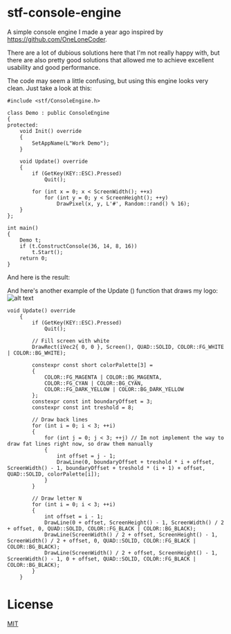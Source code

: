 # stf-console-engine
A simple console engine I made a year ago inspired by https://github.com/OneLoneCoder.

There are a lot of dubious solutions here that I'm not really happy with, but there are also pretty good solutions that allowed me to achieve excellent usability and good performance.

The code may seem a little confusing, but using this engine looks very clean. Just take a look at this:
```cplusplus
#include <stf/ConsoleEngine.h>

class Demo : public ConsoleEngine
{
protected:
    void Init() override
    {
		SetAppName(L"Work Demo");
    }

    void Update() override
    {
		if (GetKey(KEY::ESC).Pressed)
			Quit();

		for (int x = 0; x < ScreenWidth(); ++x)
			for (int y = 0; y < ScreenHeight(); ++y)
				DrawPixel(x, y, L'#', Random::rand() % 16);
    }
};

int main()
{
    Demo t;
    if (t.ConstructConsole(36, 14, 8, 16))
        t.Start();
    return 0;
}
```
And here is the result:


And here's another example of the Update () function that draws my logo:
![alt text](https://github.com/NilPunch/stf-console-engine/images/Capture.PNG)
```cplusplus
void Update() override
    {
		if (GetKey(KEY::ESC).Pressed)
			Quit();

		// Fill screen with white
		DrawRect(iVec2{ 0, 0 }, Screen(), QUAD::SOLID, COLOR::FG_WHITE | COLOR::BG_WHITE);

		constexpr const short colorPalette[3] = 
		{
			COLOR::FG_MAGENTA | COLOR::BG_MAGENTA,
			COLOR::FG_CYAN | COLOR::BG_CYAN,
			COLOR::FG_DARK_YELLOW | COLOR::BG_DARK_YELLOW
		};
		constexpr const int boundaryOffset = 3;
		constexpr const int treshold = 8;

		// Draw back lines
		for (int i = 0; i < 3; ++i)
		{
			for (int j = 0; j < 3; ++j) // Im not implement the way to draw fat lines right now, so draw them manually
			{
				int offset = j - 1;
				DrawLine(0, boundaryOffset + treshold * i + offset, ScreenWidth() - 1, boundaryOffset + treshold * (i + 1) + offset, QUAD::SOLID, colorPalette[i]);
			}
		}

		// Draw letter N
		for (int i = 0; i < 3; ++i)
		{
			int offset = i - 1;
			DrawLine(0 + offset, ScreenHeight() - 1, ScreenWidth() / 2 + offset, 0, QUAD::SOLID, COLOR::FG_BLACK | COLOR::BG_BLACK);
			DrawLine(ScreenWidth() / 2 + offset, ScreenHeight() - 1, ScreenWidth() / 2 + offset, 0, QUAD::SOLID, COLOR::FG_BLACK | COLOR::BG_BLACK);
			DrawLine(ScreenWidth() / 2 + offset, ScreenHeight() - 1, ScreenWidth() - 1, 0 + offset, QUAD::SOLID, COLOR::FG_BLACK | COLOR::BG_BLACK);
		}
    }
```

# License
[MIT](https://choosealicense.com/licenses/mit/)
